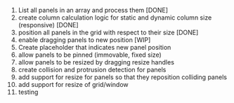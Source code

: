 1. List all panels in an array and process them [DONE]
2. create column calculation logic for static and dynamic column size (responsive) [DONE]
3. position all panels in the grid with respect to their size [DONE]
4. enable dragging panels to new position [WIP]
5. Create placeholder that indicates new panel position
6. allow panels to be pinned (immovable, fixed size)
7. allow panels to be resized by dragging resize handles
8. create collision and protrusion detection for panels
9. add support for resize for panels so that they reposition colliding panels
10. add support for resize of grid/window
11. testing
